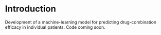 # Introduction
Development of a machine-learning model for predicting drug-combination efficacy in individual patients. Code coming soon.
